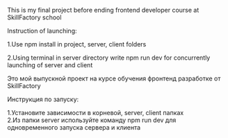 This is my final project before ending frontend developer course at SkillFactory school<br/>

Instruction of launching:<br/>

1.Use npm install in project, server, client folders<br/>

2.Using terminal in server directory write npm run dev for concurrently launching of server and client

Это мой выпускной проект на курсе обучения фронтенд разработке от SkillFactory<br/>

Инструкция по запуску:<br/>

1.Установите зависимости в корневой, server, client папках <br/>
2.Из папки server используйте команду npm run dev для одновременного запуска сервера и клиента
